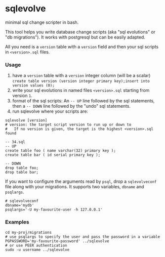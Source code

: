 sqlevolve
=========

minimal sql change scripter in bash.

This tool helps you write database change scripts (aka "sql evolutions" or "db
migrations"). It works with postgresql but can be easily adapted.

All you need is a `version` table with a `version` field and then your sql scripts in `<version>.sql` files.

### Usage

1. have a `version` table with a `version` integer column (will be a scalar)
`create table version (version integer primary key);insert into version values (0);`
2. write your sql evolutions in named files `<version>.sql` starting from version `1`.
3. format of the sql scripts: An `-- UP` line followed by the sql statements,
   then a `-- DOWN` line followed by the "undo" sql statements.
4. run sqlevolve where your scripts are:

```
sqlevolve [version]
# version: the target script version to run up or down to
#   If no version is given, the target is the highest <version>.sql found
```

```
-- 34.sql
-- UP
create table foo ( name varchar(32) primary key );
create table bar ( id serial primary key );

-- DOWN
drop table foo;
drop table bar;
```

If you want to configure the arguments read by `psql`, drop a `sqlevolveconf` file along with your migrations.
It supports two variables, `dbname` and `psqlargs`.

```
# sqlevolveconf
dbname='mydb'
psqlargs='-U my-favourite-user -h 127.0.0.1'
```

### Examples

```
cd my-proj/migrations
# use psqlargs to specify the user and pass the password in a variable
PGPASSWORD='my-favourite-password' ../sqlevolve
# or use PEER authentication
sudo -u username ../sqlevolve
```

